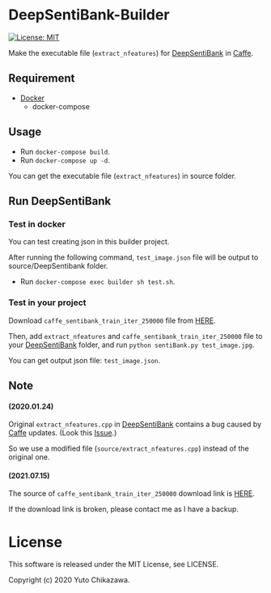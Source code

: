 # DeepSentiBank-Builder
[![License: MIT](https://img.shields.io/badge/License-MIT-yellow.svg)](https://opensource.org/licenses/MIT)

Make the executable file (`extract_nfeatures`) for [DeepSentiBank](https://github.com/generalmilk/DeepSentiBank) in [Caffe](https://github.com/BVLC/caffe).

## Requirement
- [Docker](https://www.docker.com/)
  - docker-compose

## Usage
- Run `docker-compose build`.
- Run `docker-compose up -d`.

You can get the executable file (`extract_nfeatures`) in source folder.

## Run DeepSentiBank
### Test in docker

You can test creating json in this builder project.

After running the following command, `test_image.json` file will be output to source/DeepSentibank folder.
- Run `docker-compose exec builder sh test.sh`.

### Test in your project
Download `caffe_sentibank_train_iter_250000` file from [HERE](https://www.dropbox.com/s/lv3p67m21kr3mrg/caffe_sentibank_train_iter_250000?dl=1).

Then, add `extract_nfeatures` and `caffe_sentibank_train_iter_250000` file to your [DeepSentiBank](https://github.com/generalmilk/DeepSentiBank) folder, and run `python sentiBank.py test_image.jpg`. 

You can get output json file: `test_image.json`.



## Note
#### (2020.01.24) 
Original `extract_nfeatures.cpp` in [DeepSentiBank](https://github.com/generalmilk/DeepSentiBank) contains a bug caused by [Caffe](https://github.com/BVLC/caffe) updates. (Look this [Issue](https://github.com/BVLC/caffe/issues/4107).)

So we use a modified file (`source/extract_nfeatures.cpp`) instead of the original one.

#### (2021.07.15) 
The source of `caffe_sentibank_train_iter_250000` download link is [HERE](https://github.com/ColumbiaDVMM/ColumbiaImageSearch/blob/1326ee97ac1f032fdfbd5245c8356f59b254a9b5/cufacesearch/cufacesearch/featurizer/sbcmdline_img_featurizer.py#L18).

If the download link is broken, please contact me as I have a backup.



# License
This software is released under the MIT License, see LICENSE.

Copyright (c) 2020 Yuto Chikazawa.
